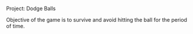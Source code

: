 Project: Dodge Balls


Objective of the game is to survive and avoid hitting the ball for the period of time.
  
